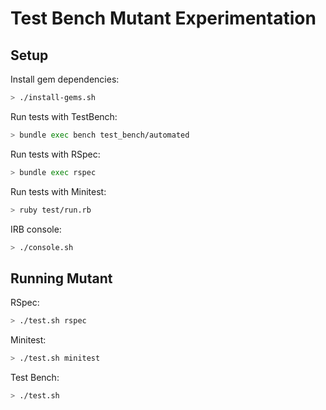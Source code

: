 # Test Bench Mutant Experimentation

## Setup

Install gem dependencies:

``` sh
> ./install-gems.sh
```

Run tests with TestBench:

``` sh
> bundle exec bench test_bench/automated
```

Run tests with RSpec:

``` sh
> bundle exec rspec
```

Run tests with Minitest:

``` sh
> ruby test/run.rb
```

IRB console:

``` sh
> ./console.sh
```

## Running Mutant

RSpec:

``` sh
> ./test.sh rspec
```

Minitest:

``` sh
> ./test.sh minitest
```

Test Bench:

``` sh
> ./test.sh
```
